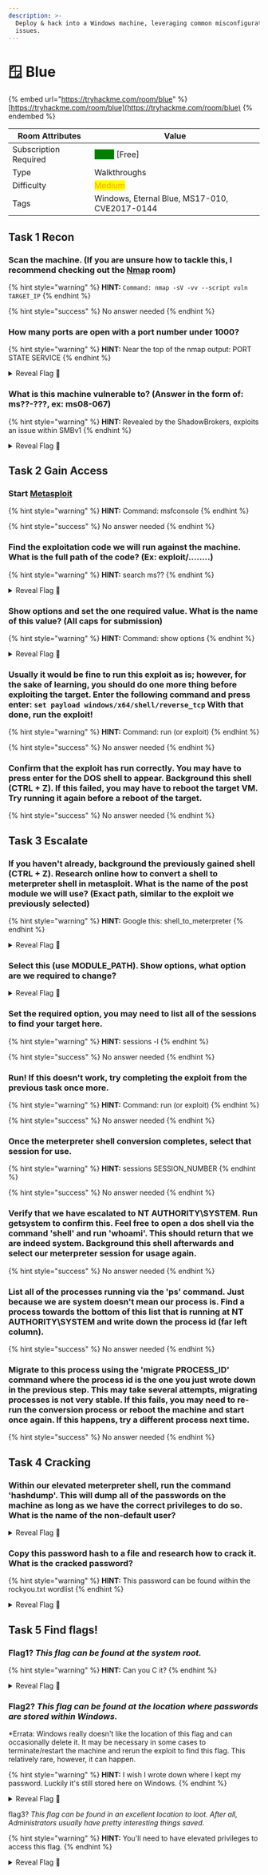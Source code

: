 ```yaml
---
description: >-
  Deploy & hack into a Windows machine, leveraging common misconfigurations
  issues.
---
```


# 🪟 Blue

{% embed url="https://tryhackme.com/room/blue" %}
[https://tryhackme.com/room/blue](https://tryhackme.com/room/blue)
{% endembed %}

| Room Attributes       | Value                                                                   |
| --------------------- | ----------------------------------------------------------------------- |
| Subscription Required |  <mark style="color:green;background-color:green;">False</mark> \[Free] |
| Type                  | Walkthroughs                                                            |
| Difficulty            |  <mark style="color:orange;background-color:yellow;">Medium</mark>      |
| Tags                  | Windows, Eternal Blue, MS17-010, CVE2017-0144                           |

## Task 1 Recon

### Scan the machine. (If you are unsure how to tackle this, I recommend checking out the [Nmap](https://tryhackme.com/room/furthernmap) room)

{% hint style="warning" %}
**HINT:** `Command: nmap -sV -vv --script vuln TARGET_IP`
{% endhint %}

{% hint style="success" %}
No answer needed
{% endhint %}

### How many ports are open with a port number under 1000?

{% hint style="warning" %}
**HINT:** Near the top of the nmap output: PORT STATE SERVICE
{% endhint %}

<details>

<summary>Reveal Flag <span data-gb-custom-inline data-tag="emoji" data-code="1f6a9">🚩</span></summary>

:triangular\_flag\_on\_post:`3`

</details>

### What is this machine vulnerable to? (Answer in the form of: ms??-???, ex: ms08-067)

{% hint style="warning" %}
**HINT:** Revealed by the ShadowBrokers, exploits an issue within SMBv1
{% endhint %}

<details>

<summary>Reveal Flag <span data-gb-custom-inline data-tag="emoji" data-code="1f6a9">🚩</span></summary>

:triangular\_flag\_on\_post:`ms17-010`

</details>



## Task 2 Gain Access

### Start [Metasploit](https://tryhackme.com/room/rpmetasploit)

{% hint style="warning" %}
**HINT:** Command: msfconsole
{% endhint %}

{% hint style="success" %}
No answer needed
{% endhint %}

### Find the exploitation code we will run against the machine. What is the full path of the code? (Ex: exploit/........)

{% hint style="warning" %}
**HINT:** search ms??
{% endhint %}

<details>

<summary>Reveal Flag <span data-gb-custom-inline data-tag="emoji" data-code="1f6a9">🚩</span></summary>

:triangular\_flag\_on\_post:`exploit/windows/smb/ms17_010_eternalblue`

</details>

### Show options and set the one required value. What is the name of this value? (All caps for submission)

{% hint style="warning" %}
**HINT:** Command: show options
{% endhint %}

<details>

<summary>Reveal Flag <span data-gb-custom-inline data-tag="emoji" data-code="1f6a9">🚩</span></summary>

:triangular\_flag\_on\_post:`RHOSTS`

</details>

### Usually it would be fine to run this exploit as is; however, for the sake of learning, you should do one more thing before exploiting the target. Enter the following command and press enter: `set payload windows/x64/shell/reverse_tcp` With that done, run the exploit!

{% hint style="warning" %}
**HINT:** Command: run (or exploit)
{% endhint %}

{% hint style="success" %}
No answer needed
{% endhint %}

### Confirm that the exploit has run correctly. You may have to press enter for the DOS shell to appear. Background this shell (CTRL + Z). If this failed, you may have to reboot the target VM. Try running it again before a reboot of the target.&#x20;

{% hint style="success" %}
No answer needed
{% endhint %}

## Task 3 Escalate

### If you haven't already, background the previously gained shell (CTRL + Z). Research online how to convert a shell to meterpreter shell in metasploit. What is the name of the post module we will use? (Exact path, similar to the exploit we previously selected)&#x20;

{% hint style="warning" %}
**HINT:** Google this: shell\_to\_meterpreter
{% endhint %}

<details>

<summary>Reveal Flag <span data-gb-custom-inline data-tag="emoji" data-code="1f6a9">🚩</span></summary>

:triangular\_flag\_on\_post:`post/multi/manage/shell_to_meterpreter`

</details>

### Select this (use MODULE\_PATH). Show options, what option are we required to change?

<details>

<summary>Reveal Flag <span data-gb-custom-inline data-tag="emoji" data-code="1f6a9">🚩</span></summary>

:triangular\_flag\_on\_post:`SESSION`

</details>

### Set the required option, you may need to list all of the sessions to find your target here.&#x20;

{% hint style="warning" %}
**HINT:** sessions -l
{% endhint %}

{% hint style="success" %}
No answer needed
{% endhint %}

### Run! If this doesn't work, try completing the exploit from the previous task once more.

{% hint style="warning" %}
**HINT:** Command: run (or exploit)
{% endhint %}

{% hint style="success" %}
No answer needed
{% endhint %}

### Once the meterpreter shell conversion completes, select that session for use.

{% hint style="warning" %}
**HINT:** sessions SESSION\_NUMBER
{% endhint %}

{% hint style="success" %}
No answer needed
{% endhint %}

### Verify that we have escalated to NT AUTHORITY\SYSTEM. Run getsystem to confirm this. Feel free to open a dos shell via the command 'shell' and run 'whoami'. This should return that we are indeed system. Background this shell afterwards and select our meterpreter session for usage again.&#x20;

{% hint style="success" %}
No answer needed
{% endhint %}

### List all of the processes running via the 'ps' command. Just because we are system doesn't mean our process is. Find a process towards the bottom of this list that is running at NT AUTHORITY\SYSTEM and write down the process id (far left column).

{% hint style="success" %}
No answer needed
{% endhint %}

### Migrate to this process using the 'migrate PROCESS\_ID' command where the process id is the one you just wrote down in the previous step. This may take several attempts, migrating processes is not very stable. If this fails, you may need to re-run the conversion process or reboot the machine and start once again. If this happens, try a different process next time.&#x20;

{% hint style="success" %}
No answer needed
{% endhint %}

## Task 4 Cracking

### Within our elevated meterpreter shell, run the command 'hashdump'. This will dump all of the passwords on the machine as long as we have the correct privileges to do so. What is the name of the non-default user?&#x20;

<details>

<summary>Reveal Flag <span data-gb-custom-inline data-tag="emoji" data-code="1f6a9">🚩</span></summary>

:triangular\_flag\_on\_post:`Jon`

</details>

### Copy this password hash to a file and research how to crack it. What is the cracked password?

{% hint style="warning" %}
**HINT:** This password can be found within the rockyou.txt wordlist
{% endhint %}

<details>

<summary>Reveal Flag <span data-gb-custom-inline data-tag="emoji" data-code="1f6a9">🚩</span></summary>

:triangular\_flag\_on\_post:`alqfna22`

</details>

## Task 5 Find flags!

### Flag1? _This flag can be found at the system root._&#x20;

{% hint style="warning" %}
**HINT:** Can you C it?
{% endhint %}

<details>

<summary>Reveal Flag <span data-gb-custom-inline data-tag="emoji" data-code="1f6a9">🚩</span></summary>

:triangular\_flag\_on\_post:flag{access\_the\_machine}

</details>

### Flag2? _This flag can be found at the location where passwords are stored within Windows._&#x20;

\*Errata: Windows really doesn't like the location of this flag and can occasionally delete it. It may be necessary in some cases to terminate/restart the machine and rerun the exploit to find this flag. This relatively rare, however, it can happen.&#x20;

{% hint style="warning" %}
**HINT:** I wish I wrote down where I kept my password. Luckily it's still stored here on Windows.
{% endhint %}

<details>

<summary>Reveal Flag <span data-gb-custom-inline data-tag="emoji" data-code="1f6a9">🚩</span></summary>

:triangular\_flag\_on\_post:`flag{sam_database_elevated_access}`

</details>

flag3? _This flag can be found in an excellent location to loot. After all, Administrators usually have pretty interesting things saved._&#x20;

{% hint style="warning" %}
**HINT:** You'll need to have elevated privileges to access this flag.
{% endhint %}

<details>

<summary>Reveal Flag <span data-gb-custom-inline data-tag="emoji" data-code="1f6a9">🚩</span></summary>

:triangular\_flag\_on\_post:`flag{admin_documents_can_be_valuable}`

</details>

